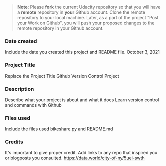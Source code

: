 >**Note**: Please **fork** the current Udacity repository so that you will have a **remote** repository in **your** Github account. Clone the remote repository to your local machine. Later, as a part of the project "Post your Work on Github", you will push your proposed changes to the remote repository in your Github account.

### Date created
Include the date you created this project and README file.
October 3, 2021

### Project Title
Replace the Project Title
Github Version Control Project 

### Description
Describe what your project is about and what it does
Learn version control and commands with Github 
### Files used
Include the files used
bikeshare.py and README.md
### Credits
It's important to give proper credit. Add links to any repo that inspired you or blogposts you consulted.
https://data.world/city-of-ny/5uei-swth